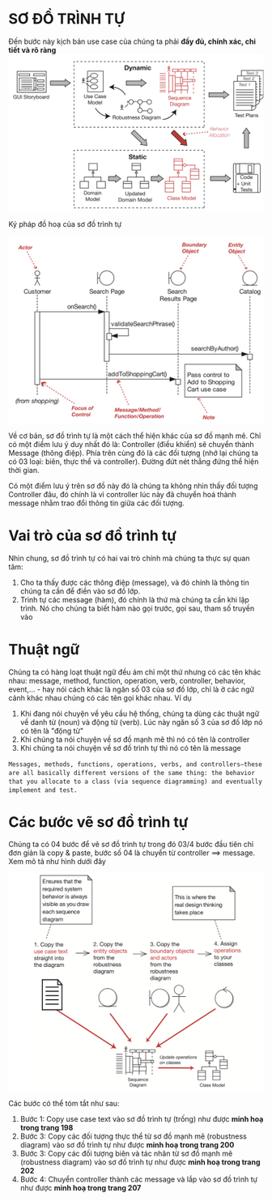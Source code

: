 # SƠ ĐỒ TRÌNH TỰ
Đến bước này kịch bản use case của chúng ta phải **đầy đủ, chính xác, chi tiết và rõ ràng**
![Quy trình ICONIX - Sequence Diagram](/images/Sequence-Analysis.png)

Ký pháp đồ hoạ của sơ đồ trình tự

![Sequence Diagram - Notations](/images/Sequence-Diagram-Notation.png)

Về cơ bản, sơ đồ trình tự là một cách thể hiện khác của sơ đồ mạnh mẽ. Chỉ có một điểm lưu ý duy nhất đó là: Controller (điều khiển) sẽ chuyển thành Message (thông điệp). Phía trên cùng đó là các đối tượng (nhớ lại chúng ta có 03 loại: biên, thực thể và controller). Đường đứt nét thẳng đứng thể hiện thời gian. 

Có một điểm lưu ý trên sơ đồ này đó là chúng ta không nhìn thấy đối tượng Controller đâu, đó chính là vì controller lúc này đã chuyển hoá thành message nhằm trao đổi thông tin giữa các đối tượng.

# Vai trò của sơ đồ trình tự
Nhìn chung, sơ đồ trình tự có hai vai trò chính mà chúng ta thực sự quan tâm:
1. Cho ta thấy được các thông điệp (message), và đó chính là thông tin chúng ta cần để điền vào sơ đồ lớp.
2. Trình tự các message (hàm), đó chính là thứ mà chúng ta cần khi lập trình. Nó cho chúng ta biết hàm nào gọi trước, gọi sau, tham số truyền vào

# Thuật ngữ
Chúng ta có hàng loạt thuật ngữ đều ám chỉ một thứ nhưng có các tên khác nhau: message, method, function, operation, verb, controller, behavior, event,... - hay nói cách khác là ngăn số 03 của sơ đồ lớp, chỉ là ở các ngữ cảnh khác nhau chúng có các tên gọi khác nhau. Ví dụ

1. Khi đang nói chuyện về yêu cầu hệ thống, chúng ta dùng các thuật ngữ về danh từ (noun) và động từ (verb). Lúc này ngăn số 3 của sơ đồ lớp nó có tên là "động từ"
2. Khi chúng ta nói chuyện về sơ đồ mạnh mẽ thì nó có tên là controller
3. Khi chúng ta nói chuyện về sơ đồ trình tự thì nó có tên là message

``
Messages, methods, functions, operations, verbs, and controllers—these are all basically different versions of the same thing: the behavior that you allocate to a class (via sequence diagramming) and eventually implement and test.
``

# Các bước vẽ sơ đồ trình tự
Chúng ta có 04 bước để vẽ sơ đồ trình tự trong đó 03/4 bước đầu tiên chỉ đơn giản là copy & paste, bước số 04 là chuyển từ controller ==> message. Xem mô tả như hình dưới đây

![Sequence Diagram - Steps](/images/Steps-sequence-diagram.png)

Các bước có thể tóm tắt như sau:
1. Bước 1: Copy use case text vào sơ đồ trình tự (trống) như được **minh hoạ trong trang 198**
2. Bước 3: Copy các đối tượng thực thể từ sơ đồ mạnh mẽ (robustness diagram) vào sơ đồ trình tự như được **minh hoạ trong trang 200**
3. Bước 3: Copy các đối tượng biên và tác nhân từ sơ đồ mạnh mẽ (robustness diagram) vào sơ đồ trình tự như được **minh hoạ trong trang 202**
4. Bước 4: Chuyển controller thành các message và lắp vào sơ đồ trình tự như được **minh hoạ trong trang 207**